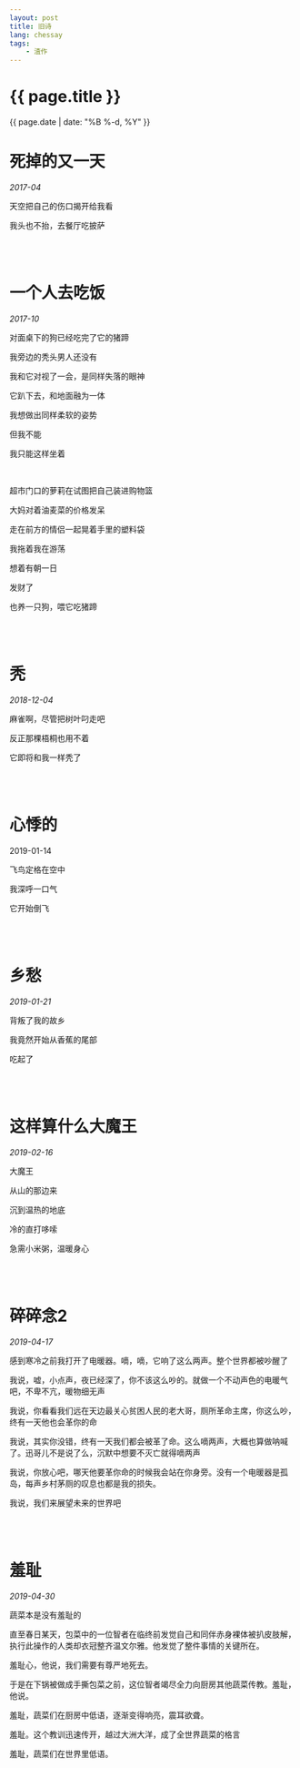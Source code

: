 ```yaml
---
layout: post
title: 旧诗
lang: chessay
tags:
    - 渣作
---
```


{{ page.title }}
================

<p class="meta">{{ page.date | date: "%B %-d, %Y" }}</p>

# 死掉的又一天

*2017-04*

天空把自己的伤口揭开给我看

我头也不抬，去餐厅吃披萨

<br/>



<br/>

# 一个人去吃饭

*2017-10*

对面桌下的狗已经吃完了它的猪蹄

我旁边的秃头男人还没有

我和它对视了一会，是同样失落的眼神

它趴下去，和地面融为一体

我想做出同样柔软的姿势

但我不能

我只能这样坐着

<br/>

超市门口的萝莉在试图把自己装进购物篮

大妈对着油麦菜的价格发呆

走在前方的情侣一起晃着手里的塑料袋

我拖着我在游荡

想着有朝一日

发财了

也养一只狗，喂它吃猪蹄

<br/>



<br/>

# 秃

*2018-12-04*

麻雀啊，尽管把树叶叼走吧

反正那棵梧桐也用不着

它即将和我一样秃了

<br/>



<br/>

# 心悸的

2019-01-14

飞鸟定格在空中

我深呼一口气

它开始倒飞

<br/>



<br/>

# 乡愁

*2019-01-21*

背叛了我的故乡

我竟然开始从香蕉的尾部

吃起了

<br/>



<br/>

# 这样算什么大魔王

*2019-02-16*

大魔王

从山的那边来

沉到温热的地底

冷的直打哆嗦

急需小米粥，温暖身心

<br/>



<br/>

# 碎碎念2

*2019-04-17*

感到寒冷之前我打开了电暖器。嘀，嘀，它响了这么两声。整个世界都被吵醒了

我说，嘘，小点声，夜已经深了，你不该这么吵的。就做一个不动声色的电暖气吧，不卑不亢，暖物细无声

我说，你看看我们远在天边最关心贫困人民的老大哥，厕所革命主席，你这么吵，终有一天他也会革你的命

我说，其实你没错，终有一天我们都会被革了命。这么嘀两声，大概也算做呐喊了。迅哥儿不是说了么，沉默中想要不灭亡就得嘀两声

我说，你放心吧，哪天他要革你命的时候我会站在你身旁。没有一个电暖器是孤岛，每声乡村茅厕的叹息也都是我的损失。

我说，我们来展望未来的世界吧

<br/>



<br/>

# 羞耻

*2019-04-30*

蔬菜本是没有羞耻的

直至春日某天，包菜中的一位智者在临终前发觉自己和同伴赤身裸体被扒皮肢解，执行此操作的人类却衣冠整齐温文尔雅。他发觉了整件事情的关键所在。

羞耻心，他说，我们需要有尊严地死去。

于是在下锅被做成手撕包菜之前，这位智者竭尽全力向厨房其他蔬菜传教。羞耻，他说。

羞耻，蔬菜们在厨房中低语，逐渐变得响亮，震耳欲聋。

羞耻。这个教训迅速传开，越过大洲大洋，成了全世界蔬菜的格言

羞耻，蔬菜们在世界里低语。
